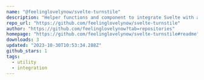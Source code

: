 ```yaml
---
name: "@feelinglovelynow/svelte-turnstile"
description: "Helper functions and component to integrate Svelte with an invisible Cloudflare Turnstile form validator"
repo_url: "https://github.com/feelinglovelynow/svelte-turnstile"
author: "https://github.com/feelinglovelynow?tab=repositories"
homepage: "https://github.com/feelinglovelynow/svelte-turnstile#readme"
downloads: 3
updated: "2023-10-30T10:53:34.288Z"
github_stars: 1
tags: 
  - utility
  - integration
---
```

